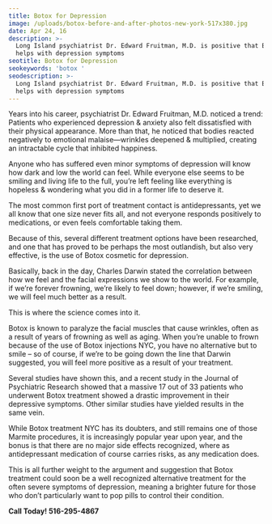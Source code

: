 ```yaml
---
title: Botox for Depression
image: /uploads/botox-before-and-after-photos-new-york-517x380.jpg
date: Apr 24, 16
description: >-
  Long Island psychiatrist Dr. Edward Fruitman, M.D. is positive that Botox
  helps with depression symptoms
seotitle: Botox for Depression
seokeywords: 'botox '
seodescription: >-
  Long Island psychiatrist Dr. Edward Fruitman, M.D. is positive that Botox
  helps with depression symptoms
---
```

Years into his career, psychiatrist Dr. Edward Fruitman, M.D. noticed a trend: Patients who experienced depression & anxiety also felt dissatisfied with their physical appearance. More than that, he noticed that bodies reacted negatively to emotional malaise—wrinkles deepened & multiplied, creating an intractable cycle that inhibited happiness.

Anyone who has suffered even minor symptoms of depression will know how dark and low the world can feel. While everyone else seems to be smiling and living life to the full, you’re left feeling like everything is hopeless & wondering what you did in a former life to deserve it.

The most common first port of treatment contact is antidepressants, yet we all know that one size never fits all, and not everyone responds positively to medications, or even feels comfortable taking them.


Because of this, several different treatment options have been researched, and one that has proved to be perhaps the most outlandish, but also very effective, is the use of Botox cosmetic for depression.


Basically, back in the day, Charles Darwin stated the correlation between how we feel and the facial expressions we show to the world. For example, if we’re forever frowning, we’re likely to feel down; however, if we’re smiling, we will feel much better as a result.


This is where the science comes into it.

Botox is known to paralyze the facial muscles that cause wrinkles, often as a result of years of frowning as well as aging. When you’re unable to frown because of the use of Botox injections NYC, you have no alternative but to smile – so of course, if we’re to be going down the line that Darwin suggested, you will feel more positive as a result of your treatment.


Several studies have shown this, and a recent study in the Journal of Psychiatric Research showed that a massive 17 out of 33 patients who underwent Botox treatment showed a drastic improvement in their depressive symptoms. Other similar studies have yielded results in the same vein.


While Botox treatment NYC has its doubters, and still remains one of those Marmite procedures, it is increasingly popular year upon year, and the bonus is that there are no major side effects recognized, where as antidepressant medication of course carries risks, as any medication does.


This is all further weight to the argument and suggestion that Botox treatment could soon be a well recognized alternative treatment for the often severe symptoms of depression, meaning a brighter future for those who don’t particularly want to pop pills to control their condition.



**Call Today! 516-295-4867**
